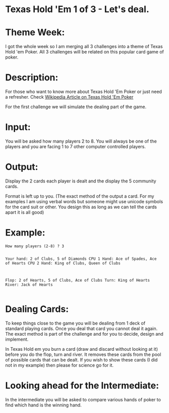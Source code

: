 # Texas Hold 'Em 1 of 3 - Let's deal.
<div class="md"><h1>Theme Week:</h1>
<p>I got the whole week so I am merging all 3 challenges into a theme of Texas Hold 'em Poker. All 3 challenges will be related on this popular card game of poker. </p>
<h1>Description:</h1>
<p>For those who want to know more about Texas Hold 'Em Poker or just need a refresher. Check <a href="http://en.wikipedia.org/wiki/Texas_hold_%27em">Wikipedia Article on Texas Hold 'Em Poker</a></p>
<p>For the first challenge we will simulate the dealing part of the game.</p>
<h1>Input:</h1>
<p>You will be asked how many players 2 to 8. You will always be one of the players and you are facing 1 to 7 other computer controlled players.</p>
<h1>Output:</h1>
<p>Display the 2 cards each player is dealt and the display the 5 community cards.</p>
<p>Format is left up to you. (The exact method of the output a card. For my examples I am using verbal words but someone might use unicode symbols for the card suit or other. You design this as long as we can tell the cards apart it is all good)</p>
<h1>Example:</h1>
<pre><code>How many players (2-8) ? 3

Your hand: 2 of Clubs, 5 of Diamonds
CPU 1 Hand: Ace of Spades, Ace of Hearts
CPU 2 Hand: King of Clubs, Queen of Clubs

Flop: 2 of Hearts, 5 of Clubs, Ace of Clubs
Turn: King of Hearts
River: Jack of Hearts
</code></pre>
<h1>Dealing Cards:</h1>
<p>To keep things close to the game you will be dealing from 1 deck of standard playing cards. Once you deal that card you cannot deal it again. The exact method is part of the challenge and for you to decide, design and implement.</p>
<p>In Texas Hold em you burn a card (draw and discard without looking at it) before you do the flop, turn and river. It removes these cards from the pool of possible cards that can be dealt. If you wish to show these cards (I did not in my example) then please for science go for it. </p>
<h1>Looking ahead for the Intermediate:</h1>
<p>In the intermediate you will be asked to compare various hands of poker to find which hand is the winning hand.</p>
</div>
